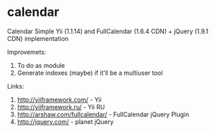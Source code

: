 calendar
========

Calendar
Simple Yii (1.1.14) and FullCalendar (1.6.4 CDN) + jQuery (1.9.1 CDN) implementation

Improvemets:
  1. To do as module
  2. Generate indexes (maybe) if it'll be a multiuser tool

Links:
  1. http://yiiframework.com/ - Yii
  2. http://yiiframework.ru/ - Yii RU
  3. http://arshaw.com/fullcalendar/ - FullCalendar jQuery Plugin
  4. http://jquery.com/ - planet jQuery

